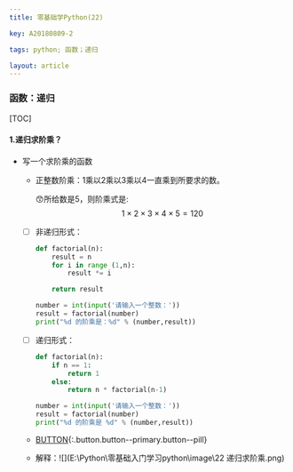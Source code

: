 ```yaml
---
title: 零基础学Python(22)

key: A20180809-2

tags: python; 函数；递归

layout: article
---
```


### 函数：递归

[TOC]

<!--more-->

#### 1.递归求阶乘？

* 写一个求阶乘的函数

  * 正整数阶乘：1乘以2乘以3乘以4一直乘到所要求的数。

    :kissing_smiling_eyes:所给数是5，则阶乘式是:
    $$
    1 \times 2 \times 3 \times 4 \times 5 = 120
    $$

  * [ ] 非递归形式：

    ```python
    def factorial(n):
        result = n
        for i in range (1,n):
    	    result *= i
    
        return result
    
    number = int(input('请输入一个整数：'))
    result = factorial(number)
    print("%d 的阶乘是：%d" % (number,result))
    ```

  - [ ] 递归形式：

    ```python
    def factorial(n):
        if n == 1:
            return 1
        else:
            return n * factorial(n-1)
    
    number = int(input('请输入一个整数：'))
    result = factorial(number)
    print("%d 的阶乘是 %d" % (number,result))
    ```

  - [BUTTON](#){:.button.button--primary.button--pill}

  - 解释：![](E:\Python\零基础入门学习python\image\22 递归求阶乘.png)